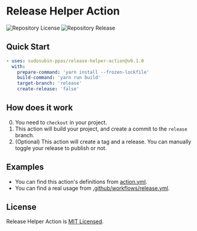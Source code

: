 # Release Helper Action

![Repository License](https://img.shields.io/github/license/sudosubin-ppas/release-helper-action)
![Repository Release](https://img.shields.io/github/v/release/sudosubin-ppas/release-helper-action?include_prereleases)


## Quick Start

```yml
- uses: sudosubin-ppas/release-helper-action@v0.1.0
  with:
    prepare-command: 'yarn install --frozen-lockfile'
    build-command: 'yarn run build'
    target-branch: 'release'
    create-release: 'false'
```


## How does it work

0. You need to `checkout` in your project.
1. This action will build your project, and create a commit to the `release` branch.
2. (Optional) This action will create a tag and a release. You can manually toggle your release to publish or not.


## Examples

- You can find this action's definitions from [action.yml](./action.yml).
- You can find a real usage from [.github/workflows/release.yml](./.github/workflows/release.yml).


## License

Release Helper Action is [MIT Licensed](./LICENSE).
